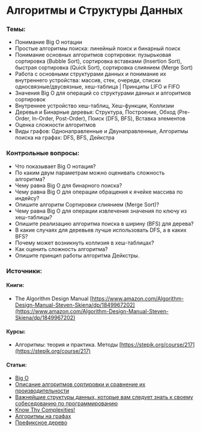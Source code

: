 # Алгоритмы и Структуры Данных

### Темы:

* Понимание Big O нотации
* Простые алгоритмы поиска: линейный поиск и бинарный поиск
* Понимание основных алгоритмов сортировки: пузырьковая сортировка \(Bubble Sort\), сортировка вставками \(Insertion Sort\), быстрая сортировка \(Quick Sort\), сортировка слиянием \(Merge Sort\)
* Работа с основными структурами данных и понимание их внутреннего устройства: массив, стек, очереди, списки односвязные/двусвязные, хеш-таблица \| Принципы LIFO и FIFO
* Значения Big O для операций со структурами данных и алгоритмов сортировок
* Внутреннее устройство хеш-таблиц, Хеш-функции, Коллизии
* Деревья и Бинарные деревья: Структура, Построение, Обход \(Pre-Order, In-Order, Post-Order\), Поиск \(DFS, BFS\), Вставка элементов
* Оценка сложности алгоритмов
* Виды графов: Однонаправленные и Двунаправленные, Алгоритмы поиска на графах: DFS, BFS, Дейкстра

### Контрольные вопросы:

* Что показывает Big O нотация?
* По каким двум параметрам можно оценивать сложность алгоритма?
* Чему равна Big O для бинарного поиска?
* Чему равна Big O для операции обращения к ячейке массива по индейсу?
* Опишите алгоритм Сортировки слиянием \(Merge Sort\)?
* Чему равна Big O для операции извлечения значения по ключу из хеш-таблицы?
* Опишите реализацию алгоритма поиска в ширину \(BFS\) для дерева?
* В какие случаях для деревьев лучше использовать DFS, а в каких BFS?
* Почему может возникнуть коллизия в хеш-таблицах?
* Как оценить сложность алгоритма?
* Опишите принцип работы алгоритма Дейкстры.

### Источники:

#### Книги:

* The Algorithm Design Manual [https://www.amazon.com/Algorithm-Design-Manual-Steven-Skiena/dp/1849967202](https://www.amazon.com/Algorithm-Design-Manual-Steven-Skiena/dp/1849967202)

#### Курсы:

* Алгоритмы: теория и практика. Методы [https://stepik.org/course/217](https://stepik.org/course/217)

#### Статьи:

* [Big O](https://habr.com/ru/post/444594/)
* [Описание алгоритмов сортировки и сравнение их производительности](https://habr.com/ru/post/335920/)
* [Важнейшие структуры данных, которые вам следует знать к своему собеседованию по программированию](https://habr.com/ru/company/alconost/blog/419685/)
* [Know Thy Complexities!](https://www.bigocheatsheet.com/)
* [Алгоритмы на графах](https://habr.com/ru/post/65367/)
* [Префиксное дерево](https://ru.wikipedia.org/wiki/%D0%9F%D1%80%D0%B5%D1%84%D0%B8%D0%BA%D1%81%D0%BD%D0%BE%D0%B5_%D0%B4%D0%B5%D1%80%D0%B5%D0%B2%D0%BE)

